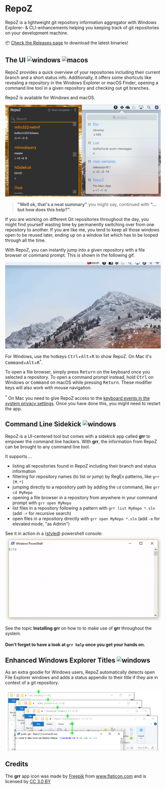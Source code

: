 # RepoZ

RepoZ is a lightweight git repository information aggregator with Windows Explorer- & CLI-enhancements helping you keeping track of git repositories on your development machine.

📦  [Check the Releases page](https://github.com/awaescher/RepoZ/releases) to download the latest binaries!

## The UI ![windows][windows] ![macos][macOS]
RepoZ provides a quick overview of your repositories including their current branch and a short status info. Additionally, it offers some shortcuts like revealing a repository in the Windows Explorer or macOS Finder, opening a command line tool in a given repository and checking out git branches.

RepoZ is available for Windows and macOS.

![Screenshot](_doc/RepoZ-ReadMe-UI-Both.png)


> **"Well ok, that's a neat summary"** you might say, continued with **"... but how does this help?"**.

If you are working on different Git repositories throughout the day, you might find yourself wasting time by permanently switching over from one repository to another. If you are like me, you tend to keep all those windows open to be reused later, ending up on a window list which has to be looped through all the time.

With RepoZ, you can instantly jump into a given repository with a file browser or command prompt. This is shown in the following gif.

![Navigation](_doc/QuickNavigation.gif)

For Windows, use the hotkeys <kbd>Ctrl</kbd>+<kbd>Alt</kbd>+<kbd>R</kbd> to show RepoZ. On Mac it's <kbd>Command</kbd>+<kbd>Alt</kbd>+<kbd>R</kbd><sup>*</sup>. 

To open a file browser, simply press <kbd>Return</kbd> on the keyboard once you selected a repository. To open a command prompt instead, hold <kbd>Ctrl</kbd> on Windows or <kbd>Command</kbd> on macOS while pressing <kbd>Return</kbd>. These modifier keys will also work with mouse navigation.

<sup>*</sup> On Mac you need to give RepoZ access to the [keyboard events in the system privacy settings](http://mizage.com/help/accessibility.html). Once you have done this, you might need to restart the app.

## Command Line Sidekick ![windows][windows]
RepoZ is a UI-centered tool but comes with a sidekick app called **grr** to empower the command line hackers. 
With **grr**, the information from RepoZ can be brought to any command line tool.

It supports ...
 - listing all repositories found in RepoZ including their branch and status information
 - filtering for repository names (to list or jump) by RegEx patterns, like `grr [M.*]`
 - jumping directly to a repository path by adding the `cd` command, like `grr cd MyRepo`
 - opening a file browser in a repository from anywhere in your command prompt with `grr open MyRepo`
 - list files in a repository following a pattern with `grr list MyRepo *.sln` (add `-r` for recursive search)
 - open files in a repository directly with `grr open MyRepo *.sln` (add `-e` for elevated mode, "as Admin")
 
See it in action in a ([styled](https://github.com/awaescher/PoshX)) powershell console:
![Screenshot](_doc/grr-5fps-compressed.gif)

See the topic **Installing grr** on how to to make use of **grr** throughout the system.

#### Don't forget to have a look at `grr help` once you get your hands on.

## Enhanced Windows Explorer Titles ![windows][windows]
As an extra goodie for Windows users, RepoZ automatically detects open File Explorer windows and adds a status appendix to their title if they are in context of a git repository.

![Screenshot](_doc/RepoZ-ReadMe-Explorer.png)

## Credits
The **grr** app icon was made by <a href="http://www.freepik.com" title="Freepik">Freepik</a> from <a href="https://www.flaticon.com/" title="Flaticon">www.flaticon.com</a> and is licensed by <a href="http://creativecommons.org/licenses/by/3.0/" title="Creative Commons BY 3.0" target="_blank">CC 3.0 BY</a>


[windows]: https://raw.githubusercontent.com/MarcBruins/awesome-xamarin/master/images/windows.png
[macos]: https://raw.githubusercontent.com/MarcBruins/awesome-xamarin/master/images/ios.png
